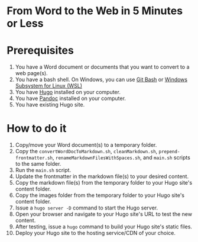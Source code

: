 # From Word to the Web in 5 Minutes or Less

# Prerequisites

1. You have a Word document or documents that you want to convert to a web page(s).
2. You have a bash shell. On Windows, you can use [Git Bash](https://git-scm.com/downloads) or [Windows Subsystem for Linux (WSL)](https://docs.microsoft.com/en-us/windows/wsl/about)
3. You have [Hugo](https://gohugo.io/) installed on your computer.
4. You have [Pandoc](https://pandoc.org/) installed on your computer.
5. You have existing Hugo site.

# How to do it

1. Copy/move your Word document(s) to a temporary folder.
2. Copy the `convertWordDocToMarkdown.sh`, `cleanMarkdown.sh`, `prepend-frontmatter.sh`, `renameMarkdownFilesWithSpaces.sh`, and `main.sh` scripts to the same folder.
3. Run the `main.sh` script.
4. Update the frontmatter in the markdown file(s) to your desired content.
5. Copy the markdown file(s) from the temporary folder to your Hugo site's content folder.
6. Copy the images folder from the temporary folder to your Hugo site's content folder.
7. Issue a `hugo server -D` command to start the Hugo server.
8. Open your browser and navigate to your Hugo site's URL to test the new content.
9. After testing, issue a `hugo` command to build your Hugo site's static files.
10. Deploy your Hugo site to the hosting service/CDN of your choice.